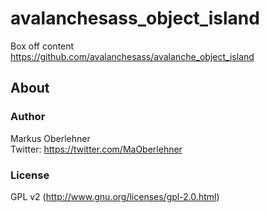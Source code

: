 # avalanchesass_object_island
Box off content  
https://github.com/avalanchesass/avalanche_object_island

## About
### Author
Markus Oberlehner  
Twitter: https://twitter.com/MaOberlehner

### License
GPL v2 (http://www.gnu.org/licenses/gpl-2.0.html)
